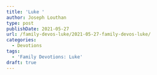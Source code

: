 ```yaml
---
title: 'Luke '
author: Joseph Louthan
type: post
publishDate: 2021-05-27
url: /family-devos-luke/2021-05-27-family-devos-luke/
categories:
  - Devotions
tags:
  - 'Family Devotions: Luke'
draft: true
---
```


